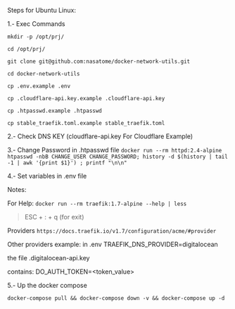 Steps for Ubuntu Linux:

1.- Exec Commands

`mkdir -p /opt/prj/`

`cd /opt/prj/`

`git clone git@github.com:nasatome/docker-network-utils.git`

`cd docker-network-utils`

`cp .env.example .env`

`cp .cloudflare-api.key.example .cloudflare-api.key`

`cp .htpasswd.example .htpasswd`

`cp stable_traefik.toml.example stable_traefik.toml`

2.- Check DNS KEY (cloudflare-api.key For Cloudflare Example)

3.- Change Password in .htpasswd file
`docker run --rm httpd:2.4-alpine htpasswd -nbB CHANGE_USER CHANGE_PASSWORD; history -d $(history | tail -1 | awk '{print $1}') ; printf "\n\n"`

4.- Set variables in .env file

Notes: 

For Help: 
`docker run --rm traefik:1.7-alpine --help | less`

>ESC + : + q (for exit) 

Providers
`https://docs.traefik.io/v1.7/configuration/acme/#provider`

Other providers example: 
in .env 
TRAEFIK_DNS_PROVIDER=digitalocean

the file .digitalocean-api.key

contains: DO_AUTH_TOKEN=<token_value>


5.- Up the docker compose

`docker-compose pull && docker-compose down -v && docker-compose up -d`
